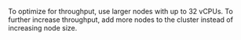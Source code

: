 To optimize for throughput, use larger nodes with up to 32 vCPUs. To further increase throughput, add more nodes to the cluster instead of increasing node size.